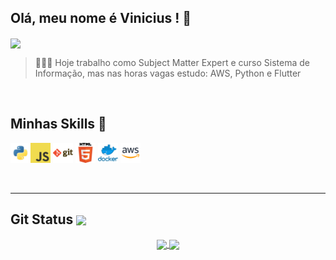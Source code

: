 
## Olá, meu nome é <strong>Vinicius !</strong> 💜

<img align="center" width="250" src="https://cdn.dribbble.com/users/1579322/screenshots/6587273/blue_boy_typing_nothought.gif" /><br/>


> 👨🏾‍💻 Hoje trabalho como Subject Matter Expert e curso Sistema de Informação, mas nas horas vagas estudo: AWS, Python e Flutter


<br/>

## Minhas Skills 🚀

<code><img height="32" src="https://raw.githubusercontent.com/github/explore/80688e429a7d4ef2fca1e82350fe8e3517d3494d/topics/python/python.png" alt="Python"/></code><code><img height="32" src="https://raw.githubusercontent.com/github/explore/80688e429a7d4ef2fca1e82350fe8e3517d3494d/topics/javascript/javascript.png" alt="javascript"/></code>
<code><img height="32" src="https://raw.githubusercontent.com/github/explore/80688e429a7d4ef2fca1e82350fe8e3517d3494d/topics/git/git.png" alt="Git"/></code>
<code><img height="32" src="https://raw.githubusercontent.com/github/explore/80688e429a7d4ef2fca1e82350fe8e3517d3494d/topics/html/html.png" alt="HTML5"/></code>
<code><img height="32" src="https://raw.githubusercontent.com/github/explore/80688e429a7d4ef2fca1e82350fe8e3517d3494d/topics/docker/docker.png" alt="Docker"/></code>
<code><img height="32" src="https://raw.githubusercontent.com/github/explore/80688e429a7d4ef2fca1e82350fe8e3517d3494d/topics/aws/aws.png" alt="AWS"/></code>

<br/>

----
## Git Status <img align="center" width="75" img src="https://user-images.githubusercontent.com/63367957/177240262-871321e7-f4fc-4d74-af75-676db6bf6f98.png" /><br/> 

<p align="center">
  <a href="https://github.com/anuraghazra/github-readme-stats">
    <img
      align="center"
      src="https://github-readme-stats.vercel.app/api/top-langs/?username=Magavinicius&layout=compact&theme=github_dark"
    />
  </a>
  <a href="https://github.com/anuraghazra/github-readme-stats">
    <img
      align="center"
      height="165"
      src="https://github-readme-stats.vercel.app/api?username=Magavinicius&count_private=true&show_icons=true&custom_title=Github%20Status&hide=issues&theme=github_dark"
    />
  </a>
</p>

